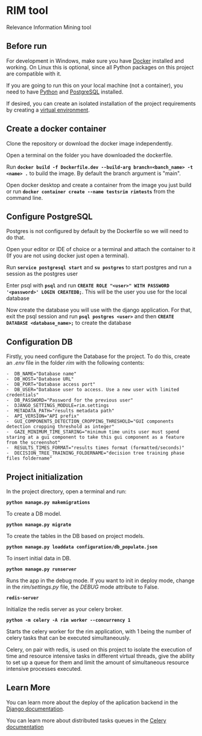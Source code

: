 # RIM tool
Relevance Information Mining tool

## Before run
For development in Windows, make sure you have [Docker](https://docs.docker.com/desktop/install/windows-install/) installed and working. On Linux this is optional, since all Python packages on this project are compatible with it.

If you are going to run this on your local machine (not a container), you need to have [Python](https://www.python.org/downloads/) and [PostgreSQL](https://www.postgresql.org/download/) installed.

If desired, you can create an isolated installation of the project requirements by creating a [virtual environment](https://docs.python.org/3/library/venv.html#:~:text=A%20virtual%20environment%20is%20a,part%20of%20your%20operating%20system.).

## Create a docker container
Clone the repository or download the docker image independently.

Open a terminal on the folder you have downloaded the dockerfile.

Run **`docker build -f Dockerfile.dev --build-arg branch=<banch_name> -t <name> .`** to build the image. By default the branch argument is "main".

Open docker desktop and create a container from the image you just build or run **`docker container create --name testsrim rimtests`** from the command line.

## Configure PostgreSQL
Postgres is not configured by default by the Dockerfile so we will need to do that.

Open your editor or IDE of choice or a terminal and attach the container to it (If you are not using docker just open a terminal).

Run **`service postgresql start`** and **`su postgres`** to start postgres and run a session as the postgres user

Enter psql with **`psql`** and run **`CREATE ROLE "<user>" WITH PASSWORD '<password>' LOGIN CREATEDB;`**. This will be the user you use for the local database

Now create the database you will use with the django application. For that, exit the psql session and run **`psql postgres <user>`** and then **`CREATE DATABASE <database_name>;`** to create the database

## Configuration DB
Firstly, you need configure the Database for the project. To do this, create an *.env* file in the folder *rim* with the following contents:
```
-  DB_NAME="Database name"
-  DB_HOST="Database URL"
-  DB_PORT="Database access port"
-  DB_USER="Database user to access. Use a new user with limited credentials"
-  DB_PASSWORD="Password for the previous user"
-  DJANGO_SETTINGS_MODULE=rim.settings
-  METADATA_PATH="results metadata path"
-  API_VERSION="API prefix"
-  GUI_COMPONENTS_DETECTION_CROPPING_THRESHOLD="GUI components detection cropping threshold as integer"
-  GAZE_MINIMUM_TIME_STARING="minimum time units user must spend staring at a gui component to take this gui component as a feature from the screenshot"
-  RESULTS_TIMES_FORMAT="results times format (formatted/seconds)"
-  DECISION_TREE_TRAINING_FOLDERNAME="decision tree training phase files foldername"
```

## Project initialization

In the project directory, open a terminal and run:

**`python manage.py makemigrations`**

To create a DB model.

**`python manage.py migrate`**

To create the tables in the DB based on project models.

**`python manage.py loaddata configuration/db_populate.json`**

To insert initial data in DB.

**`python manage.py runserver`**

Runs the app in the debug mode. If you want to init in deploy mode, change in the *rim/settings.py* file, the *DEBUG* mode attribute to False.

**`redis-server`**

Initialize the redis server as your celery broker.

**`python -m celery -A rim worker --concurrency 1`**

Starts the celery worker for the rim application, with 1 being the number of celery tasks that can be executed simultaneously.

Celery, on pair with redis, is used on this project to isolate the execution of time and resource intensive tasks in different virtual threads, give the ability to set up a queue for them and limit the amount of simultaneous resource intensive processes executed.

## Learn More

You can learn more about the deploy of the aplication backend in the [Django documentation](https://docs.djangoproject.com/en/4.0/).

You can learn more about distributed tasks queues in the [Celery documentation](https://docs.celeryq.dev/en/stable/)